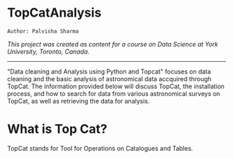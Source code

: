 # TopCatAnalysis
`Author: Palvisha Sharma`

_This project was created as content for a course on Data Science at York University, Toronto, Canada._

------------------------------------

"Data cleaning and Analysis using Python and Topcat" focuses on data cleaning and the basic analysis of astronomical data accquired through TopCat.
The information provided below will discuss TopCat, the installation process, and how to search for data from various astronomical surveys on TopCat, as well as retrieving the data for analysis. 

# What is Top Cat?

TopCat stands for Tool for Operations on Catalogues and Tables.
